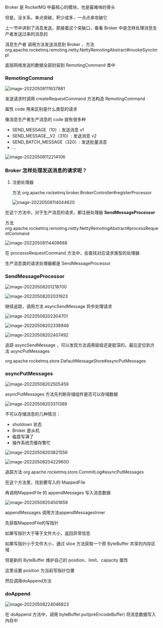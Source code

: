 Broker 是 RocketMQ 中最核心的模块，也是最难啃的骨头

但是，没关系，单点突破，积少成多，一点点来攻破它

上一节中讲到了消息发送，那接着这个突破口，看看 Broker 中是怎样处理消息生产者发送过来的消息的



消息生产者 调用方法发送消息到 Broker ，方法 org.apache.rocketmq.remoting.netty.NettyRemotingAbstract#invokeSyncImpl

底层网络发送的数据全部封装到 RemotingCommand 类中



### RemotingCommand

![image-20220508111637881](https://tva1.sinaimg.cn/large/e6c9d24egy1h20tt3k87jj21v80h8q5s.jpg)

发送请求时调用 createRequestCommand 方法构造 RemotingCommand

属性 code 用来区别是什么类型的请求

像消息生产者生产消息的 code 就有很多种

- SEND_MESSAGE（10）:  发送消息 v1
- SEND_MESSAGE__V2（310）: 发送消息 v2
- SEND_BATCH_MESSAGE（320）: 发送批量消息
- ...    

![image-20220508112214106](https://tva1.sinaimg.cn/large/e6c9d24egy1h20tyxrzonj21u60pqwme.jpg)



### Broker 怎样处理发送消息的请求呢？



1. 注册处理器 

   方法 org.apache.rocketmq.broker.BrokerController#registerProcessor

   ![image-20220508114044620](https://tva1.sinaimg.cn/large/e6c9d24egy1h20ui6s3ypj21v00q27e6.jpg)

在这个方法中，对于生产消息的请求，都注册处理器 **SendMessageProcessor**



方法 org.apache.rocketmq.remoting.netty.NettyRemotingAbstract#processRequestCommand

![image-20220508114409688](https://tva1.sinaimg.cn/large/e6c9d24egy1h20ulrm6fkj21ee0u0wl0.jpg)

在 processsRequestCommand 方法中，会查找对应请求类型的处理器 

生产消息类的请求处理器都是 SendMessageProcessor



### SendMessageProcessor

![image-20220508201218700](https://tva1.sinaimg.cn/large/e6c9d24egy1h219aiudmaj21ug0gy773.jpg)

![image-20220508202031923](https://tva1.sinaimg.cn/large/e6c9d24egy1h219j1gvbsj21s00u0jyp.jpg)

继续追踪，调用方法 asyncSendMessage 异步处理请求



![image-20220508202304701](https://tva1.sinaimg.cn/large/e6c9d24egy1h219lob2j9j21um0de42u.jpg)

![image-20220508202338946](https://tva1.sinaimg.cn/large/e6c9d24egy1h219m9ktq3j21tu08yabo.jpg)

![image-20220508202407492](https://tva1.sinaimg.cn/large/e6c9d24egy1h219ms8ebjj21te07kab9.jpg)

追踪 asyncSendMessage ，可以发现方法调用层级还是挺深的，最后定位到方法 asyncPutMessages

org.apache.rocketmq.store.DefaultMessageStore#asyncPutMessages



### asyncPutMessages

![image-20220508202505459](https://tva1.sinaimg.cn/large/e6c9d24egy1h219pdr8rhj21960u0jxh.jpg)

asyncPutMessages 方法先判断存储组件是否可以存储数据



![image-20220508203311389](https://tva1.sinaimg.cn/large/e6c9d24egy1h219w77m35j217u0u0q7y.jpg)

不可以存储消息的几种情况：

- shutdown 状态
- Broker 是从机
- 磁盘写满了
- 操作系统页缓存繁忙



![image-20220508203821556](https://tva1.sinaimg.cn/large/e6c9d24egy1h21a1lj7fjj21te06egmx.jpg)

![image-20220508204229600](https://tva1.sinaimg.cn/large/e6c9d24egy1h21a5vk8ucj20y90u079s.jpg)

追踪方法 org.apache.rocketmq.store.CommitLog#asyncPutMessages 

在这个方法里，找到要写入的 MappedFile

再调用MappedFile 的 appendMessages 写入消息数据



![image-20220508204501859](https://tva1.sinaimg.cn/large/e6c9d24egy1h21a8im3n8j216c0u0wkt.jpg)

appendMessages 调用方法appendMessagesInner

先获取MappedFile的写指针

如果写指针大于等于文件大小，返回异常信息



如果写指针小于文件大小，通过 slice 方法获取一个原 ByteBuffer 共享的内存区域

但是新的 ByteBuffer 维护自己的 position、limit、capacity 属性

这里设置 position 为当前写指针位置

然后调用doAppend方法



### doAppend

![image-20220508224046823](https://tva1.sinaimg.cn/large/e6c9d24egy1h21dkyi9svj20w80u0q7j.jpg)

在 doAppend 方法中，调用 byteBuffer.put(preEncodeBuffer) 将消息数据写入内存中